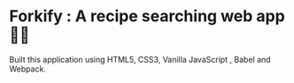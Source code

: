 # Forkify : A recipe searching web app 🍔🍕

Built this application using HTML5, CSS3, Vanilla JavaScript , Babel and Webpack.
